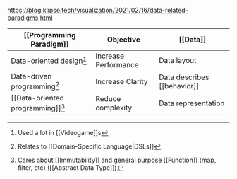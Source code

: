 https://blog.klipse.tech/visualization/2021/02/16/data-related-paradigms.html

| [[Programming Paradigm]] | Objective | [[Data]] |
| - | - | - | 
| Data-oriented design[^1] | Increase Performance | Data layout |
| Data-driven programming[^2] | Increase Clarity | Data describes [[behavior]] |
| [[Data-oriented programming]][^3] | Reduce complexity | Data representation |

[^1]: Used a lot in [[Videogame]]s
[^2]: Relates to [[Domain-Specific Language|DSLs]]
[^3]: Cares about [[Immutability]] and general purpose [[Function]] (map, filter, etc) ([[Abstract Data Type]])